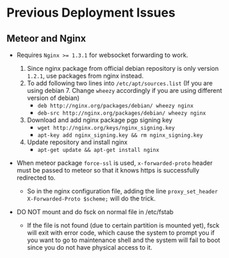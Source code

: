 # Previous Deployment Issues

## Meteor and Nginx

* Requires `Nginx >= 1.3.1` for websocket forwarding to work.
    1. Since nginx package from official debian repository is only version `1.2.1`, use packages from nginx instead.
    2. To add following two lines into `/etc/apt/sources.list` (If you are using debian 7. Change `wheezy` accordingly if you are using different version of debian)
        * `deb http://nginx.org/packages/debian/ wheezy nginx`
        * `deb-src http://nginx.org/packages/debian/ wheezy nginx`
    3. Download and add nginx package pgp signing key
        * `wget http://nginx.org/keys/nginx_signing.key`
        * `apt-key add nginx_signing.key && rm nginx_signing.key`
    4. Update repository and install nginx
        * `apt-get update && apt-get install nginx`

* When meteor package `force-ssl` is used, `x-forwarded-proto` header must be passed to meteor so that it knows https is successfully redirected to.
    * So in the nginx configuration file, adding the line `proxy_set_header X-Forwarded-Proto $scheme;` will do the trick.

* DO NOT mount and do fsck on normal file in /etc/fstab
    * If the file is not found (due to certain partition is mounted yet), fsck will exit with error code, which cause the system to prompt you if you want to go to maintenance shell and the system will fail to boot since you do not have physical access to it.
